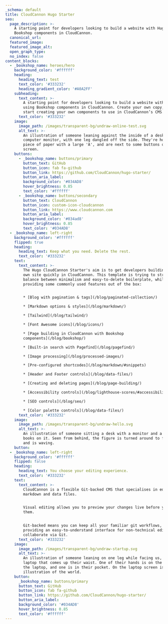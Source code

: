 ```yaml
---
_schema: default
title: CloudCannon Hugo Starter
seo:
  page_description: >-
    A starting point for developers looking to build a website with Hugo, using
    Bookshop components in CloudCannon.
  canonical_url:
  featured_image:
  featured_image_alt:
  open_graph_type:
  no_index: false
content_blocks:
  - _bookshop_name: heroes/hero
    background_color: '#ffffff'
    heading:
      heading_text: test
      text_color: '#333232'
      heading_gradient_color: '#A0A2FF'
    subheading:
      text_content: >-
        A starting point for developers looking to build a website with Hugo,
        using Bookshop components in CloudCannon. Create your own copy, and
        start creating your own components to use in CloudCannon’s CMS.
      text_color: '#333232'
    image:
      image_path: /images/transparent-bg/undraw-online-test.svg
      alt_text: >-
        An illustration of someone leaning against the inside of a desktop
        computer monitor, with one leg dangled off the side. They're holding a
        piece of paper with a large 'A', and are next to some buttons on the
        screen.
    buttons:
      - _bookshop_name: buttons/primary
        button_text: GitHub
        button_icon: fab fa-github
        button_link: https://github.com/CloudCannon/hugo-starter/
        button_aria_label:
        background_color: '#034AD8'
        hover_brightness: 0.85
        text_color: '#ffffff'
      - _bookshop_name: buttons/secondary
        button_text: CloudCannon
        button_icon: custom-icon-cloudcannon
        button_link: https://www.cloudcannon.com
        button_aria_label:
        background_color: '#034ad8'
        hover_brightness: 0.85
        text_color: '#034AD8'
  - _bookshop_name: left-right
    background_color: '#ffffff'
    flipped: true
    heading:
      heading_text: Keep what you need. Delete the rest.
      text_color: '#333232'
    text:
      text_content: >-
        The Hugo CloudCannon Starter's aim is to get developers building their
        own site quickly in CloudCannon. This template is trying to strike a
        balance between minimalism and easy-to-delete boilerplate, while
        providing some commonly used features out of the box:


        * [Blog with pagination & tags](/blog/paginated-collection/)

        * [Markdown options & styles](/blog/markdown/)

        * [Tailwind](/blog/tailwind/)

        * [Font Awesome icons](/blog/icons/)

        * [Page building in CloudCannon with Bookshop
        components](/blog/bookshop/)

        * [Built-in search with Pagefind](/blog/pagefind/)

        * [Image processing](/blog/processed-images/)

        * [Pre-configured shortcodes](/blog/markdown/#snippets)

        * [Header and Footer controls](/blog/data-files/)

        * [Creating and deleting pages](/blog/page-building/)

        * [Accessibility controls](/blog/lighthouse-scores/#accessibility)

        * [SEO controls](/blog/seo/)

        * [Color palette controls](/blog/data-files/)
      text_color: '#333232'
    image:
      image_path: /images/transparent-bg/undraw-hello.svg
      alt_text: >-
        An illustration of someone sitting a desk with a monitor and a pile of
        books on it. Seen from behind, the figure is turned around to face us
        and is waving.
    button:
  - _bookshop_name: left-right
    background_color: '#ffffff'
    flipped: false
    heading:
      heading_text: You choose your editing experience.
      text_color: '#333232'
    text:
      text_content: >-
        CloudCannon is a flexible Git-backed CMS that specialises in editing
        markdown and data files.


        Visual editing allows you to preview your changes live before you save
        them.


        Git-backed means you can keep all your familiar git workflows, while
        providing an easy-to-understand interface for non-technical editors to
        collaborate via Git.
      text_color: '#333232'
    image:
      image_path: /images/transparent-bg/undraw-startup.svg
      alt_text: >-
        An illustration of someone leaning on one leg while facing us, next to a
        laptop that comes up their waist. One of their hands is on the back of
        the laptop, and one is in their pocket. On the laptop screen is an
        illustration of the world.
    button:
      _bookshop_name: buttons/primary
      button_text: GitHub
      button_icon: fab fa-github
      button_link: https://github.com/CloudCannon/hugo-starter/
      button_aria_label:
      background_color: '#034AD8'
      hover_brightness: 0.85
      text_color: '#ffffff'
---
```

